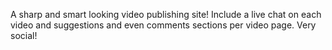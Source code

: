 A sharp and smart looking video publishing site! Include a live chat on each video and suggestions and even comments sections per video page. Very social!
